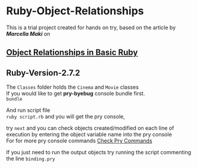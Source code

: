 # Ruby-Object-Relationships
This is a trial project created for hands on try, based on the article by ***Marcella Maki*** on       
## [Object Relationships in Basic Ruby](https://medium.com/@marcellamaki/object-relationships-in-basic-ruby-1af5773fff48)    


## Ruby-Version-2.7.2

The `Classes` folder holds the `Cinema` and `Movie` classes   
If you would like to get **pry-byebug** console bundle first.  
`bundle`     

And run script file          
`ruby script.rb` and you will get the pry console,     

try `next` and you can check objects created/modified on each line of execution by entering the object variable name into the pry console    
For for more pry console commands [Check Pry Commands](https://github.com/deivid-rodriguez/pry-byebug)   
   
If you just need to run the output objects try running the script commenting the line `binding.pry`   
